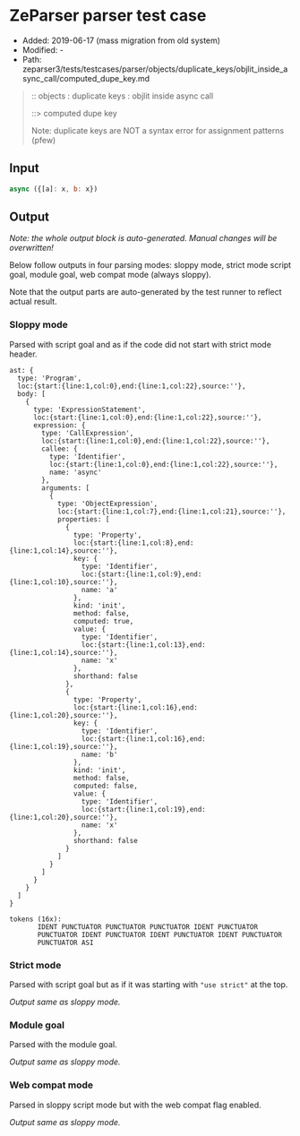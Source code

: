 # ZeParser parser test case

- Added: 2019-06-17 (mass migration from old system)
- Modified: -
- Path: zeparser3/tests/testcases/parser/objects/duplicate_keys/objlit_inside_async_call/computed_dupe_key.md

> :: objects : duplicate keys : objlit inside async call
>
> ::> computed dupe key
>
> Note: duplicate keys are NOT a syntax error for assignment patterns (pfew)

## Input

`````js
async ({[a]: x, b: x})
`````

## Output

_Note: the whole output block is auto-generated. Manual changes will be overwritten!_

Below follow outputs in four parsing modes: sloppy mode, strict mode script goal, module goal, web compat mode (always sloppy).

Note that the output parts are auto-generated by the test runner to reflect actual result.

### Sloppy mode

Parsed with script goal and as if the code did not start with strict mode header.

`````
ast: {
  type: 'Program',
  loc:{start:{line:1,col:0},end:{line:1,col:22},source:''},
  body: [
    {
      type: 'ExpressionStatement',
      loc:{start:{line:1,col:0},end:{line:1,col:22},source:''},
      expression: {
        type: 'CallExpression',
        loc:{start:{line:1,col:0},end:{line:1,col:22},source:''},
        callee: {
          type: 'Identifier',
          loc:{start:{line:1,col:0},end:{line:1,col:22},source:''},
          name: 'async'
        },
        arguments: [
          {
            type: 'ObjectExpression',
            loc:{start:{line:1,col:7},end:{line:1,col:21},source:''},
            properties: [
              {
                type: 'Property',
                loc:{start:{line:1,col:8},end:{line:1,col:14},source:''},
                key: {
                  type: 'Identifier',
                  loc:{start:{line:1,col:9},end:{line:1,col:10},source:''},
                  name: 'a'
                },
                kind: 'init',
                method: false,
                computed: true,
                value: {
                  type: 'Identifier',
                  loc:{start:{line:1,col:13},end:{line:1,col:14},source:''},
                  name: 'x'
                },
                shorthand: false
              },
              {
                type: 'Property',
                loc:{start:{line:1,col:16},end:{line:1,col:20},source:''},
                key: {
                  type: 'Identifier',
                  loc:{start:{line:1,col:16},end:{line:1,col:19},source:''},
                  name: 'b'
                },
                kind: 'init',
                method: false,
                computed: false,
                value: {
                  type: 'Identifier',
                  loc:{start:{line:1,col:19},end:{line:1,col:20},source:''},
                  name: 'x'
                },
                shorthand: false
              }
            ]
          }
        ]
      }
    }
  ]
}

tokens (16x):
       IDENT PUNCTUATOR PUNCTUATOR PUNCTUATOR IDENT PUNCTUATOR
       PUNCTUATOR IDENT PUNCTUATOR IDENT PUNCTUATOR IDENT PUNCTUATOR
       PUNCTUATOR ASI
`````

### Strict mode

Parsed with script goal but as if it was starting with `"use strict"` at the top.

_Output same as sloppy mode._

### Module goal

Parsed with the module goal.

_Output same as sloppy mode._

### Web compat mode

Parsed in sloppy script mode but with the web compat flag enabled.

_Output same as sloppy mode._
